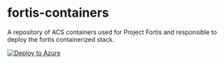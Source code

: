 # fortis-containers
A repository of ACS containers used for Project Fortis and responsible to deploy the fortis containerized stack. 

[![Deploy to Azure](http://azuredeploy.net/deploybutton.png)](https://portal.azure.com/#create/Microsoft.Template/uri/https%3A%2F%2Fraw.githubusercontent.com%2FCatalystCode%2Ffortis-containers%2Fmaster%2Fazuredeploy.json)

